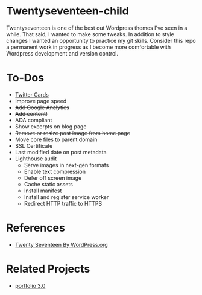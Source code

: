 # Twentyseventeen-child

Twentyseventeen is one of the best out Wordpress themes I've seen in a while. That said, I wanted to make some tweaks. In addition to style changes I wanted an opportunity to practice my git skills. Consider this repo a permanent work in progress as I become more comfortable with Wordpress development and version control.

# To-Dos

- [Twitter Cards](https://dev.twitter.com/cards/overview)
- Improve page speed
- ~~Add Google Analytics~~
- ~~Add content!~~
- ADA compliant
- Show excerpts on blog page
- ~~Remove or resize post image from home page~~
- Move core files to parent domain
- SSL Certificate
- Last modified date on post metadata
- Lighthouse audit
	- Serve images in next-gen formats
	- Enable text compression
	- Defer off screen image
	- Cache static assets
	- Install manifest
	- Install and register service worker
	- Redirect HTTP traffic to HTTPS

# References

* [Twenty Seventeen By WordPress.org](https://wordpress.org/themes/twentyseventeen/)

# Related Projects

- [portfolio 3.0](https://github.com/scrabill/portfolio-3.0)
